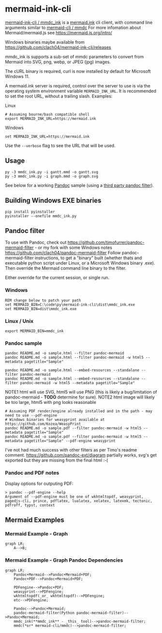 # mermaid-ink-cli


[mermaid-ink-cli / mmdc_ink](https://github.com/clach04/mermaid-ink-cli) is a [mermaid.ink](https://github.com/jihchi/mermaid.ink) cli client, with command line arguments similar to [mermaid-cli / mmdc](https://github.com/mermaid-js/mermaid-cli)
For more infomation about Mermaid/mermaid.js see https://mermaid.js.org/intro/

Windows binaries maybe available from https://github.com/clach04/mermaid-ink-cli/releases

mmdc_ink is supports a sub-set of mmdc parameters to convert from Mermaid into SVG, png, webp, or JPEG (jpg) images.

The cURL binary is required, curl is now installed by default for Microsoft Windows 11.

A mermaid.ink server is required, control over the server to use is via the operating system environment variable `MERMAID_INK_URL`. It is recommended to set the root URL, without a trailing slash. Examples:

Linux

    # Assuming bourne/bash compatible shell
    export MERMAID_INK_URL=https://mermaid.ink

Windows

    set MERMAID_INK_URL=https://mermaid.ink

Use the `--verbose` flag to see the URL that will be used.

## Usage

    py -3 mmdc_ink.py -i gantt.mmd -o gantt.svg
    py -3 mmdc_ink.py -i graph.mmd -o graph.svg

See below for a working [Pandoc](https://github.com/jgm/pandoc) sample (using a [third party pandoc filter](https://github.com/clach04/pandoc-mermaid-filter)).

## Building Windows EXE binaries

    pip install pyinstaller
    pyinstaller --onefile mmdc_ink.py

## Pandoc filter

To use with Pandoc, check out https://github.com/timofurrer/pandoc-mermaid-filter - or my fork with some Windows notes https://github.com/clach04/pandoc-mermaid-filter
Follow pandoc-mermaid-filter instructions, to get a "binary" built (whether thats and executable python script under Linux, or a Microsoft Windows binary .exe).
Then override the Mermaid command line binary to the filter.

Either override for the current session, or single run.

### Windows

    REM change below to patch your path
    set MERMAID_BIN=C:\code\py\mermaid-ink-cli\dist\mmdc_ink.exe
    set MERMAID_BIN=dist\mmdc_ink.exe

### Linux / Unix

    export MERMAID_BIN=mmdc_ink

### Pandoc sample

    pandoc README.md -o sample.html --filter pandoc-mermaid
    pandoc README.md -o sample.html --filter pandoc-mermaid -w html5 --metadata pagetitle="Sample"

    pandoc README.md -o sample.html --embed-resources --standalone --filter pandoc-mermaid
    pandoc README.md -o sample.html --embed-resources --standalone --filter pandoc-mermaid -w html5 --metadata pagetitle="Sample"

NOTE1 html will use SVG, html5 will use PNG (this is likely a bug/limitation of pandoc-mermaid - **TODO** determine for sure).
NOTE2 html image will likely be too large, html5 with png looks reasonable

    # Assuming PDF render/engine already installed and in the path - may need to use --pdf-engine
    # Windows binaries for weasyprint available at https://github.com/Kozea/WeasyPrint
    pandoc README.md -o sample.pdf --filter pandoc-mermaid -w html5 --metadata pagetitle="Sample"
    pandoc README.md -o sample.pdf --filter pandoc-mermaid -w html5 --metadata pagetitle="Sample" --pdf-engine weasyprint

I've not had much success with other filters as per Timo's readme comment.
https://github.com/pandoc-ext/diagram partially works, svg's get exported but they are missing from the final html :-(

### Pandoc and PDF notes

Display options for outputing PDF:

    > pandoc --pdf-engine --help
    Argument of --pdf-engine must be one of wkhtmltopdf, weasyprint, pagedjs-cli, prince, pdflatex, lualatex, xelatex, latexmk, tectonic, pdfroff, typst, context

## Mermaid Examples

### Mermaid Example - Graph

```mermaid
graph LR;
    A-->B;
```

### Mermaid Example - Graph Pandoc Dependencies

```mermaid
graph LR;
    Pandoc+Mermaid-->Pandoc+Mermaid+PDF;
    Pandoc+PDF-->Pandoc+Mermaid+PDF;

    PDFengine-->Pandoc+PDF;
    weasyprint-->PDFengine;
    wkhtmltopdf(_or_ wkhtmltopdf)-->PDFengine;
    etc-->PDFengine;

    Pandoc-->Pandoc+Mermaid;
    pandoc-mermaid-filter(Python pandoc-mermaid-filter)-->Pandoc+Mermaid;
    mmdc_ink(**mmdc_ink** - _this_ tool)-->pandoc-mermaid-filter;
    mmdc(*or* mermaid-cli/mmdc)-->pandoc-mermaid-filter;
```
